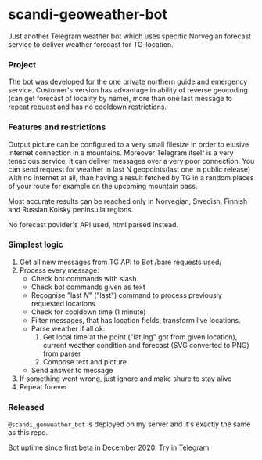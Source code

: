 # scandi-geoweather-bot
Just another Telegram weather bot which uses specific Norvegian forecast service to deliver weather forecast for TG-location. 

### Project
The bot was developed for the one private northern guide and emergency service. Customer's version has advantage in ability of reverse geocoding (can get forecast of locality by name), more than one last message to repeat request and has no cooldown restrictions.

### Features and restrictions
Output picture can be configured to a very small filesize in order to elusive internet connection in a mountains. Moreover Telegram itself is a very tenacious service, it can deliver messages over a very poor connection. You can send request for weather in last N geopoints(last one in public releаse) with no internet at all, than having a result fetched by TG in a random places of your route for example on the upcoming mountain pass.

Most accurate results can be reached only in Norvegian, Swedish, Finnish and Russian Kolsky peninsulla regions. 

No forecast povider's API used, html parsed instead.


### Simplest logic
1. Get all new messages from TG API to Bot /bare requests used/
2. Process every message:
   * Check bot commands with slash
   * Check bot commands given as text
   * Recognise "last *N*" ("last") command to process previously requested locations.
   * Check for cooldown time (1 minute)
   * Filter messages, that has location fields, transform live locations. 
   * Parse weather if all ok:
       1. Get local time at the point ("lat,lng" got from given location), current weather condition and forecast (SVG converted to PNG) from parser
       2. Compose text and picture
   * Send answer to message
3. If something went wrong, just ignore and make shure to stay alive
4. Repeat forever

### Released
`@scandi_geoweather_bot` is deployed on my server and it's exactly the same as this repo.

Bot uptime since first beta in December 2020. [Try in Telegram](https://t.me/scandi_geoweather_bot)
